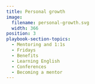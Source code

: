 ```yaml
---
title: Personal growth
image:
  filename: personal-growth.svg
  width: 366
position: 3
playbook-section-topics:
  - Mentoring and 1:1s
  - Fridays
  - Benefits
  - Learning English
  - Conferences
  - Becoming a mentor
---
```

